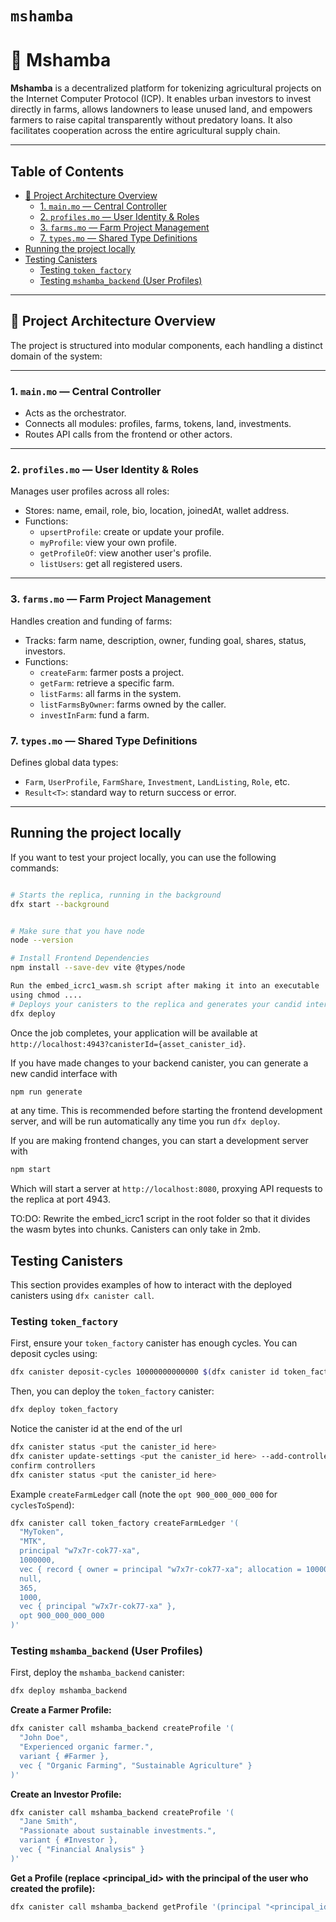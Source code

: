 # `mshamba`

# 🌾 Mshamba

**Mshamba** is a decentralized platform for tokenizing agricultural projects on the Internet Computer Protocol (ICP). It enables urban investors to invest directly in farms, allows landowners to lease unused land, and empowers farmers to raise capital transparently without predatory loans. It also facilitates cooperation across the entire agricultural supply chain.

---

## Table of Contents
* [🧠 Project Architecture Overview](#-project-architecture-overview)
  * [1. `main.mo` — Central Controller](#1-mainmo--central-controller)
  * [2. `profiles.mo` — User Identity & Roles](#2-profilesmo--user-identity--roles)
  * [3. `farms.mo` — Farm Project Management](#3-farmsmo--farm-project-management)
  * [7. `types.mo` — Shared Type Definitions](#7-typesmo--shared-type-definitions)
* [Running the project locally](#running-the-project-locally)
* [Testing Canisters](#testing-canisters)
  * [Testing `token_factory`](#testing-token_factory)
  * [Testing `mshamba_backend` (User Profiles)](#testing-mshamba_backend-user-profiles)

---

## 🧠 Project Architecture Overview

The project is structured into modular components, each handling a distinct domain of the system:

---

### 1. `main.mo` — Central Controller

- Acts as the orchestrator.
- Connects all modules: profiles, farms, tokens, land, investments.
- Routes API calls from the frontend or other actors.

---

### 2. `profiles.mo` — User Identity & Roles

Manages user profiles across all roles:
- Stores: name, email, role, bio, location, joinedAt, wallet address.
- Functions:
  - `upsertProfile`: create or update your profile.
  - `myProfile`: view your own profile.
  - `getProfileOf`: view another user's profile.
  - `listUsers`: get all registered users.

---

### 3. `farms.mo` — Farm Project Management

Handles creation and funding of farms:
- Tracks: farm name, description, owner, funding goal, shares, status, investors.
- Functions:
  - `createFarm`: farmer posts a project.
  - `getFarm`: retrieve a specific farm.
  - `listFarms`: all farms in the system.
  - `listFarmsByOwner`: farms owned by the caller.
  - `investInFarm`: fund a farm.



### 7. `types.mo` — Shared Type Definitions

Defines global data types:
- `Farm`, `UserProfile`, `FarmShare`, `Investment`, `LandListing`, `Role`, etc.
- `Result<T>`: standard way to return success or error.

---



## Running the project locally

If you want to test your project locally, you can use the following commands:

```bash

# Starts the replica, running in the background
dfx start --background


# Make sure that you have node
node --version

# Install Frontend Dependencies
npm install --save-dev vite @types/node

Run the embed_icrc1_wasm.sh script after making it into an executable
using chmod ....
# Deploys your canisters to the replica and generates your candid interface
dfx deploy
```

Once the job completes, your application will be available at `http://localhost:4943?canisterId={asset_canister_id}`.

If you have made changes to your backend canister, you can generate a new candid interface with

```bash
npm run generate
```

at any time. This is recommended before starting the frontend development server, and will be run automatically any time you run `dfx deploy`.

If you are making frontend changes, you can start a development server with

```bash
npm start
```

Which will start a server at `http://localhost:8080`, proxying API requests to the replica at port 4943.


TO:DO: Rewrite the embed_icrc1 script in the root folder  so that it divides the wasm bytes into chunks. Canisters can only take in 2mb.

## Testing Canisters

This section provides examples of how to interact with the deployed canisters using `dfx canister call`.

### Testing `token_factory`

First, ensure your `token_factory` canister has enough cycles. You can deposit cycles using:
```bash
dfx canister deposit-cycles 10000000000000 $(dfx canister id token_factory)
```

Then, you can deploy the `token_factory` canister:
```bash
dfx deploy token_factory
```

Notice the canister id at the end of the url
```bash
dfx canister status <put the canister_id here>
dfx canister update-settings <put the canister_id here> --add-controller <put the canister_id here>
confirm controllers
dfx canister status <put the canister_id here>
```

Example `createFarmLedger` call (note the `opt 900_000_000_000` for `cyclesToSpend`):
```bash
dfx canister call token_factory createFarmLedger '(
  "MyToken",
  "MTK",
  principal "w7x7r-cok77-xa",
  1000000,
  vec { record { owner = principal "w7x7r-cok77-xa"; allocation = 10000 } },
  null,
  365,
  1000,
  vec { principal "w7x7r-cok77-xa" },
  opt 900_000_000_000
)'
```

### Testing `mshamba_backend` (User Profiles)

First, deploy the `mshamba_backend` canister:
```bash
dfx deploy mshamba_backend
```

**Create a Farmer Profile:**
```bash
dfx canister call mshamba_backend createProfile '(
  "John Doe",
  "Experienced organic farmer.",
  variant { #Farmer },
  vec { "Organic Farming", "Sustainable Agriculture" }
)'
```

**Create an Investor Profile:**
```bash
dfx canister call mshamba_backend createProfile '(
  "Jane Smith",
  "Passionate about sustainable investments.",
  variant { #Investor },
  vec { "Financial Analysis" }
)'
```

**Get a Profile (replace <principal_id> with the principal of the user who created the profile):**
```bash
dfx canister call mshamba_backend getProfile '(principal "<principal_id>")'
```